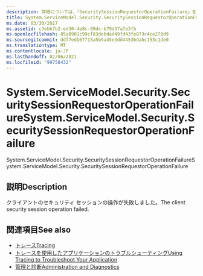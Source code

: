 ```yaml
---
description: 詳細については、「SecuritySessionRequestorOperationFailure」を参照してください。
title: System.ServiceModel.Security.SecuritySessionRequestorOperationFailure
ms.date: 03/30/2017
ms.assetid: c3ebb7b2-ed30-4e8c-99dc-b79d37a7e3fb
ms.openlocfilehash: 85a8901c99cf83debdad49fd43fe873c4ce270d9
ms.sourcegitcommit: ddf7edb67715a5b9a45e3dd44536dabc153c1de0
ms.translationtype: MT
ms.contentlocale: ja-JP
ms.lasthandoff: 02/06/2021
ms.locfileid: "99758432"
---
```

# <a name="systemservicemodelsecuritysecuritysessionrequestoroperationfailure"></a><span data-ttu-id="df2b2-103">System.ServiceModel.Security.SecuritySessionRequestorOperationFailure</span><span class="sxs-lookup"><span data-stu-id="df2b2-103">System.ServiceModel.Security.SecuritySessionRequestorOperationFailure</span></span>

<span data-ttu-id="df2b2-104">System.ServiceModel.Security.SecuritySessionRequestorOperationFailure</span><span class="sxs-lookup"><span data-stu-id="df2b2-104">System.ServiceModel.Security.SecuritySessionRequestorOperationFailure</span></span>  
  
## <a name="description"></a><span data-ttu-id="df2b2-105">説明</span><span class="sxs-lookup"><span data-stu-id="df2b2-105">Description</span></span>  

 <span data-ttu-id="df2b2-106">クライアントのセキュリティ セッションの操作が失敗しました。</span><span class="sxs-lookup"><span data-stu-id="df2b2-106">The client security session operation failed.</span></span>  
  
## <a name="see-also"></a><span data-ttu-id="df2b2-107">関連項目</span><span class="sxs-lookup"><span data-stu-id="df2b2-107">See also</span></span>

- [<span data-ttu-id="df2b2-108">トレース</span><span class="sxs-lookup"><span data-stu-id="df2b2-108">Tracing</span></span>](index.md)
- [<span data-ttu-id="df2b2-109">トレースを使用したアプリケーションのトラブルシューティング</span><span class="sxs-lookup"><span data-stu-id="df2b2-109">Using Tracing to Troubleshoot Your Application</span></span>](using-tracing-to-troubleshoot-your-application.md)
- [<span data-ttu-id="df2b2-110">管理と診断</span><span class="sxs-lookup"><span data-stu-id="df2b2-110">Administration and Diagnostics</span></span>](../index.md)
